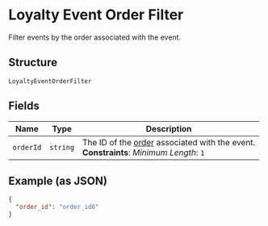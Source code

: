 
# Loyalty Event Order Filter

Filter events by the order associated with the event.

## Structure

`LoyaltyEventOrderFilter`

## Fields

| Name | Type | Description |
|  --- | --- | --- |
| `orderId` | `string` | The ID of the [order](#type-Order) associated with the event.<br>**Constraints**: *Minimum Length*: `1` |

## Example (as JSON)

```json
{
  "order_id": "order_id6"
}
```

